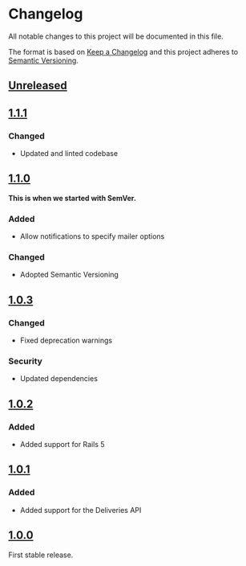 # Changelog

All notable changes to this project will be documented in this file.

The format is based on [Keep a Changelog](http://keepachangelog.com/en/1.0.0/) and this project
adheres to [Semantic Versioning](http://semver.org/spec/v2.0.0.html).

## [Unreleased]

## [1.1.1]

### Changed

- Updated and linted codebase

## [1.1.0]

**This is when we started with SemVer.**

### Added

- Allow notifications to specify mailer options

### Changed

- Adopted Semantic Versioning

## [1.0.3]

### Changed

- Fixed deprecation warnings

### Security

- Updated dependencies

## [1.0.2]

### Added

- Added support for Rails 5

## [1.0.1]

### Added

- Added support for the Deliveries API

## [1.0.0]

First stable release.

[Unreleased]: https://github.com/aldesantis/hertz/compare/v1.1.1...HEAD
[1.1.1]: https://github.com/aldesantis/hertz/compare/v1.1.0...v1.1.1
[1.1.0]: https://github.com/aldesantis/hertz/compare/v1.0.3...v1.1.0
[1.0.3]: https://github.com/aldesantis/hertz/compare/v1.0.2...v1.0.3
[1.0.2]: https://github.com/aldesantis/hertz/compare/v1.0.1...v1.0.2
[1.0.1]: https://github.com/aldesantis/hertz/compare/v1.0.0...v1.0.1
[1.0.0]: https://github.com/aldesantis/hertz/compare/v0.1.0...v1.0.0
